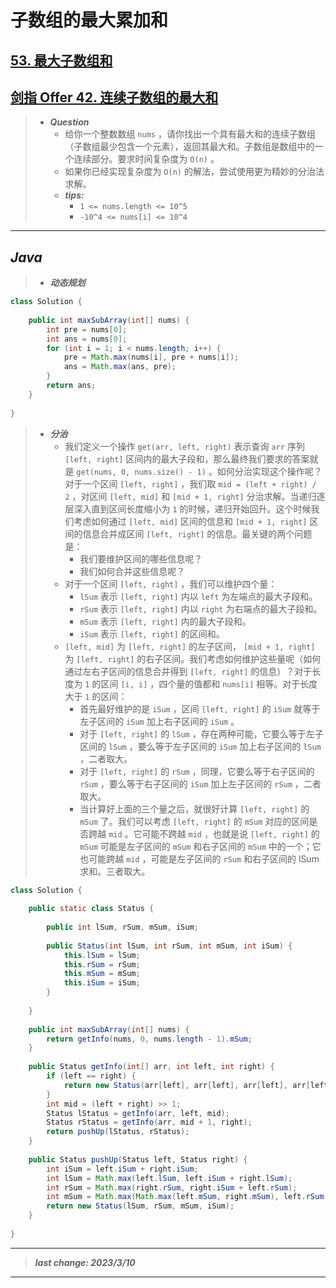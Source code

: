# 子数组的最大累加和

## [53. 最大子数组和](https://leetcode.cn/problems/maximum-subarray/)

## [剑指 Offer 42. 连续子数组的最大和](https://leetcode.cn/problems/lian-xu-zi-shu-zu-de-zui-da-he-lcof/)

> - ***Question***
>   - 给你一个整数数组 `nums` ，请你找出一个具有最大和的连续子数组（子数组最少包含一个元素），返回其最大和。子数组是数组中的一个连续部分。要求时间复杂度为 `O(n)` 。
>   - 如果你已经实现复杂度为 `O(n)` 的解法，尝试使用更为精妙的分治法求解。
>   - ***tips:***
>     - `1 <= nums.length <= 10^5`
>     - `-10^4 <= nums[i] <= 10^4`

---

## *Java*

> - ***动态规划***

```java
class Solution {
    
    public int maxSubArray(int[] nums) {
        int pre = nums[0];
        int ans = nums[0];
        for (int i = 1; i < nums.length; i++) {
            pre = Math.max(nums[i], pre + nums[i]);
            ans = Math.max(ans, pre);
        }
        return ans;
    }
    
}
```

> - ***分治***
>   - 我们定义一个操作 `get(arr, left, right)` 表示查询 `arr` 序列 `[left, right]` 区间内的最大子段和，那么最终我们要求的答案就是 `get(nums, 0, nums.size() - 1)` 。如何分治实现这个操作呢？对于一个区间 `[left, right]` ，我们取 `mid = (left + right) / 2` ，对区间 `[left, mid]` 和 `[mid + 1, right]` 分治求解。当递归逐层深入直到区间长度缩小为 `1` 的时候，递归开始回升。这个时候我们考虑如何通过 `[left, mid]` 区间的信息和 `[mid + 1, right]` 区间的信息合并成区间 `[left, right]` 的信息。最关键的两个问题是：
>     - 我们要维护区间的哪些信息呢？
>     - 我们如何合并这些信息呢？
>   - 对于一个区间 `[left, right]` ，我们可以维护四个量：
>     - `lSum` 表示 `[left, right]` 内以 `left` 为左端点的最大子段和。
>     - `rSum` 表示 `[left, right]` 内以 `right` 为右端点的最大子段和。
>     - `mSum` 表示 `[left, right]` 内的最大子段和。
>     - `iSum` 表示 `[left, right]` 的区间和。
>   - `[left, mid]` 为 `[left, right]` 的左子区间， `[mid + 1, right]` 为 `[left, right]` 的右子区间。我们考虑如何维护这些量呢（如何通过左右子区间的信息合并得到 `[left, right]` 的信息）？对于长度为 `1` 的区间 `[i, i]` ，四个量的值都和 `nums[i]` 相等。对于长度大于 `1` 的区间：
>     - 首先最好维护的是 `iSum` ，区间 `[left, right]` 的 `iSum` 就等于左子区间的 `iSum` 加上右子区间的 `iSum` 。
>     - 对于 `[left, right]` 的 `lSum` ，存在两种可能，它要么等于左子区间的 `lSum` ，要么等于左子区间的 `iSum` 加上右子区间的 `lSum` ，二者取大。
>     - 对于 `[left, right]` 的 `rSum` ，同理，它要么等于右子区间的 `rSum` ，要么等于右子区间的 `iSum` 加上左子区间的 `rSum` ，二者取大。
>     - 当计算好上面的三个量之后，就很好计算 `[left, right]` 的 `mSum` 了。我们可以考虑 `[left, right]` 的 `mSum` 对应的区间是否跨越 `mid` 。它可能不跨越 `mid` ，也就是说 `[left, right]` 的 `mSum` 可能是左子区间的 `mSum` 和右子区间的 `mSum` 中的一个；它也可能跨越 `mid` ，可能是左子区间的 `rSum` 和右子区间的 lSum 求和。三者取大。

```java
class Solution {
    
    public static class Status {
        
        public int lSum, rSum, mSum, iSum;
        
        public Status(int lSum, int rSum, int mSum, int iSum) {
            this.lSum = lSum;
            this.rSum = rSum;
            this.mSum = mSum;
            this.iSum = iSum;
        }
        
    }
    
    public int maxSubArray(int[] nums) {
        return getInfo(nums, 0, nums.length - 1).mSum;
    }
    
    public Status getInfo(int[] arr, int left, int right) {
        if (left == right) {
            return new Status(arr[left], arr[left], arr[left], arr[left]);
        }
        int mid = (left + right) >> 1;
        Status lStatus = getInfo(arr, left, mid);
        Status rStatus = getInfo(arr, mid + 1, right);
        return pushUp(lStatus, rStatus);
    }
    
    public Status pushUp(Status left, Status right) {
        int iSum = left.iSum + right.iSum;
        int lSum = Math.max(left.lSum, left.iSum + right.lSum);
        int rSum = Math.max(right.rSum, right.iSum + left.rSum);
        int mSum = Math.max(Math.max(left.mSum, right.mSum), left.rSum + right.lSum);
        return new Status(lSum, rSum, mSum, iSum);
    }
    
}
```

---

> ***last change: 2023/3/10***

---
